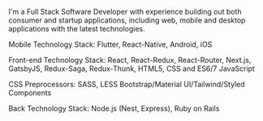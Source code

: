 I'm a Full Stack Software Developer with experience building out both consumer and startup applications, including web, mobile and desktop applications with the latest technologies.

Mobile Technology Stack:
Flutter,
React-Native,
Android,
iOS 

Front-end Technology Stack:
React, React-Redux, React-Router,
Next.js,
GatsbyJS,
Redux-Saga, Redux-Thunk,
HTML5, CSS and ES6/7 JavaScript

CSS Preprocessors: SASS, LESS
Bootstrap/Material UI/Tailwind/Styled Components

Back Technology Stack:
Node.js (Nest, Express),
Ruby on Rails


<!--
**bilawal-liaqat/bilawal-liaqat** is a ✨ _special_ ✨ repository because its `README.md` (this file) appears on your GitHub profile.

Here are some ideas to get you started:

- 🔭 I’m currently working on ...
- 🌱 I’m currently learning ...
- 👯 I’m looking to collaborate on ...
- 🤔 I’m looking for help with ...
- 💬 Ask me about ...
- 📫 How to reach me: ...
- 😄 Pronouns: ...
- ⚡ Fun fact: ...
-->
